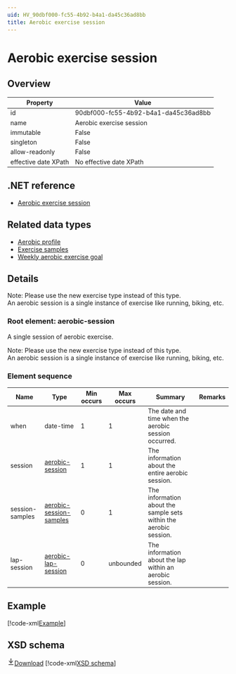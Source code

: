 ```yaml
---
uid: HV_90dbf000-fc55-4b92-b4a1-da45c36ad8bb
title: Aerobic exercise session
---
```


# Aerobic exercise session

## Overview

Property|Value
---|---
id|90dbf000-fc55-4b92-b4a1-da45c36ad8bb
name|Aerobic exercise session
immutable|False
singleton|False
allow-readonly|False
effective date XPath|No effective date XPath

## .NET reference
- [Aerobic exercise session](https://go.microsoft.com/fwlink/?LinkID=136026)

## Related data types

- [Aerobic profile](xref:HV_7b2ea78c-4b78-4f75-a6a7-5396fe38b09a)
- [Exercise samples](xref:HV_e1f92d7f-9699-4483-8223-8442874ec6d9)
- [Weekly aerobic exercise goal](xref:HV_e4501363-fb95-4a11-bb60-da64e98048b5)

## Details
Note: Please use the new exercise type instead of this type. <br /> An aerobic session is a single instance of exercise like running, biking, etc.

<a name='aerobic-session'></a>

### Root element: aerobic-session

A single session of aerobic exercise.

Note: Please use the new exercise type instead of this type. <br /> An aerobic session is a single instance of exercise like running, biking, etc.

### Element sequence

Name|Type|Min occurs|Max occurs|Summary|Remarks
---|---|---|---|---|---
when|date-time|1|1|The date and time when the aerobic session occurred.|
session|[aerobic-session](xref:HV_3e730686-781f-4616-aa0d-817bba8eb141#aerobic-session)|1|1|The information about the entire aerobic session.|
session-samples|[aerobic-session-samples](xref:HV_3e730686-781f-4616-aa0d-817bba8eb141#aerobic-session-samples)|0|1|The information about the sample sets within the aerobic session.|
lap-session|[aerobic-lap-session](xref:HV_3e730686-781f-4616-aa0d-817bba8eb141#aerobic-lap-session)|0|unbounded|The information about the lap within an aerobic session.|

## Example
[!code-xml[Example](sample-xml/90dbf000-fc55-4b92-b4a1-da45c36ad8bb.xml)]

## XSD schema
[![Download](/healthvault/images/download.png)Download](xsd/aerobic.xsd)
[!code-xml[XSD schema](xsd/aerobic.xsd)]
